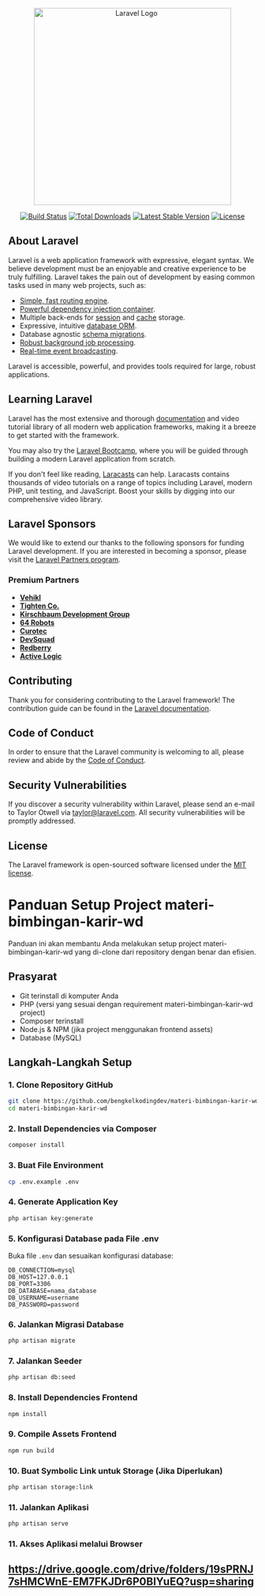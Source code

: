 <p align="center"><a href="https://laravel.com" target="_blank"><img src="https://raw.githubusercontent.com/laravel/art/master/logo-lockup/5%20SVG/2%20CMYK/1%20Full%20Color/laravel-logolockup-cmyk-red.svg" width="400" alt="Laravel Logo"></a></p>

<p align="center">
<a href="https://github.com/laravel/framework/actions"><img src="https://github.com/laravel/framework/workflows/tests/badge.svg" alt="Build Status"></a>
<a href="https://packagist.org/packages/laravel/framework"><img src="https://img.shields.io/packagist/dt/laravel/framework" alt="Total Downloads"></a>
<a href="https://packagist.org/packages/laravel/framework"><img src="https://img.shields.io/packagist/v/laravel/framework" alt="Latest Stable Version"></a>
<a href="https://packagist.org/packages/laravel/framework"><img src="https://img.shields.io/packagist/l/laravel/framework" alt="License"></a>
</p>

## About Laravel

Laravel is a web application framework with expressive, elegant syntax. We believe development must be an enjoyable and creative experience to be truly fulfilling. Laravel takes the pain out of development by easing common tasks used in many web projects, such as:

-   [Simple, fast routing engine](https://laravel.com/docs/routing).
-   [Powerful dependency injection container](https://laravel.com/docs/container).
-   Multiple back-ends for [session](https://laravel.com/docs/session) and [cache](https://laravel.com/docs/cache) storage.
-   Expressive, intuitive [database ORM](https://laravel.com/docs/eloquent).
-   Database agnostic [schema migrations](https://laravel.com/docs/migrations).
-   [Robust background job processing](https://laravel.com/docs/queues).
-   [Real-time event broadcasting](https://laravel.com/docs/broadcasting).

Laravel is accessible, powerful, and provides tools required for large, robust applications.

## Learning Laravel

Laravel has the most extensive and thorough [documentation](https://laravel.com/docs) and video tutorial library of all modern web application frameworks, making it a breeze to get started with the framework.

You may also try the [Laravel Bootcamp](https://bootcamp.laravel.com), where you will be guided through building a modern Laravel application from scratch.

If you don't feel like reading, [Laracasts](https://laracasts.com) can help. Laracasts contains thousands of video tutorials on a range of topics including Laravel, modern PHP, unit testing, and JavaScript. Boost your skills by digging into our comprehensive video library.

## Laravel Sponsors

We would like to extend our thanks to the following sponsors for funding Laravel development. If you are interested in becoming a sponsor, please visit the [Laravel Partners program](https://partners.laravel.com).

### Premium Partners

-   **[Vehikl](https://vehikl.com)**
-   **[Tighten Co.](https://tighten.co)**
-   **[Kirschbaum Development Group](https://kirschbaumdevelopment.com)**
-   **[64 Robots](https://64robots.com)**
-   **[Curotec](https://www.curotec.com/services/technologies/laravel)**
-   **[DevSquad](https://devsquad.com/hire-laravel-developers)**
-   **[Redberry](https://redberry.international/laravel-development)**
-   **[Active Logic](https://activelogic.com)**

## Contributing

Thank you for considering contributing to the Laravel framework! The contribution guide can be found in the [Laravel documentation](https://laravel.com/docs/contributions).

## Code of Conduct

In order to ensure that the Laravel community is welcoming to all, please review and abide by the [Code of Conduct](https://laravel.com/docs/contributions#code-of-conduct).

## Security Vulnerabilities

If you discover a security vulnerability within Laravel, please send an e-mail to Taylor Otwell via [taylor@laravel.com](mailto:taylor@laravel.com). All security vulnerabilities will be promptly addressed.

## License

The Laravel framework is open-sourced software licensed under the [MIT license](https://opensource.org/licenses/MIT).

# Panduan Setup Project materi-bimbingan-karir-wd

Panduan ini akan membantu Anda melakukan setup project materi-bimbingan-karir-wd yang di-clone dari repository dengan benar dan efisien.

## Prasyarat

-   Git terinstall di komputer Anda
-   PHP (versi yang sesuai dengan requirement materi-bimbingan-karir-wd project)
-   Composer terinstall
-   Node.js & NPM (jika project menggunakan frontend assets)
-   Database (MySQL)

## Langkah-Langkah Setup

### 1. Clone Repository GitHub

```bash
git clone https://github.com/bengkelkodingdev/materi-bimbingan-karir-wd.git
cd materi-bimbingan-karir-wd
```

### 2. Install Dependencies via Composer

```bash
composer install
```

### 3. Buat File Environment

```bash
cp .env.example .env
```

### 4. Generate Application Key

```bash
php artisan key:generate
```

### 5. Konfigurasi Database pada File .env

Buka file `.env` dan sesuaikan konfigurasi database:

```
DB_CONNECTION=mysql
DB_HOST=127.0.0.1
DB_PORT=3306
DB_DATABASE=nama_database
DB_USERNAME=username
DB_PASSWORD=password
```

### 6. Jalankan Migrasi Database

```bash
php artisan migrate
```

### 7. Jalankan Seeder

```bash
php artisan db:seed
```

### 8. Install Dependencies Frontend

```bash
npm install
```

### 9. Compile Assets Frontend

```bash
npm run build
```

### 10. Buat Symbolic Link untuk Storage (Jika Diperlukan)

```bash
php artisan storage:link
```

### 11. Jalankan Aplikasi

```bash
php artisan serve
```

### 11. Akses Aplikasi melalui Browser

## https://drive.google.com/drive/folders/19sPRNJ7sHMCWnE-EM7FKJDr6P0BIYuEQ?usp=sharing
